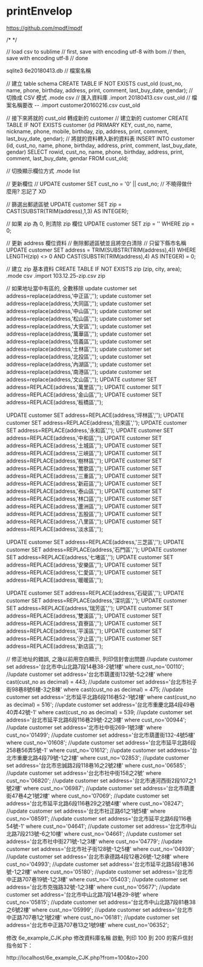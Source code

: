 # printEnvelop

https://github.com/mpdf/mpdf

/*   */

// load csv to sublime
// first, save with encoding utf-8 with bom
// then, save with encoding utf-8
// done

sqlite3 6e20180413.db // 檔案名稱

// 建立 table schema
CREATE TABLE IF NOT EXISTS cust_old (cust_no, name, phone, birthday, address, print, comment, last_buy_date, gendar);
// 切換成 CSV 模式
.mode csv
// 匯入資料庫
.import 20180413.csv cust_old // 檔案名稱要改
-- .import customer20160216.csv cust_old

// 接下來將就的 cust_old 轉成新的 customer
// 建立新的 customer
CREATE TABLE IF NOT EXISTS customer (id PRIMARY KEY, cust_no, name, nickname, phone, mobile, birthday, zip, address, print, comment, last_buy_date, gendar);
// 將就的資料轉入新的資料表
INSERT INTO customer (id, cust_no, name, phone, birthday, address, print, comment, last_buy_date, gendar) 
    SELECT rowid, cust_no, name, phone, birthday, address, print, comment, last_buy_date, gendar FROM cust_old;

// 切換顯示欄位方式
.mode list

// 更新欄位
// UPDATE customer SET cust_no = '0' || cust_no; // 不曉得做什麼用? 忘記了 XD

// 篩選出郵遞區號
UPDATE customer SET zip = CAST(SUBSTR(TRIM(address),1,3) AS INTEGER);

// 如果 zip 為 0, 則清除 zip 欄位
UPDATE customer SET zip = '' WHERE zip = 0;

// 更新 address 欄位資料
// 刪除郵遞區號並且將空白清除
// 只留下縣市名稱
UPDATE customer SET address = TRIM(SUBSTR(TRIM(address),4)) WHERE LENGTH(zip) <> 0 AND CAST(SUBSTR(TRIM(address),4) AS INTEGER) = 0;

// 建立 zip 基本資料
CREATE TABLE IF NOT EXISTS zip (zip, city, area);
.mode csv
.import 103.12.25-zip.csv zip


// 如果地址當中有區的, 全數移除
update customer set address=replace(address,'中正區','');
update customer set address=replace(address,'大同區','');
update customer set address=replace(address,'中山區','');
update customer set address=replace(address,'松山區','');
update customer set address=replace(address,'大安區','');
update customer set address=replace(address,'萬華區','');
update customer set address=replace(address,'信義區','');
update customer set address=replace(address,'士林區','');
update customer set address=replace(address,'北投區','');
update customer set address=replace(address,'內湖區','');
update customer set address=replace(address,'南港區','');
update customer set address=replace(address,'文山區','');
UPDATE customer SET address=REPLACE(address,'萬里區','');
UPDATE customer SET address=REPLACE(address,'金山區','');
UPDATE customer SET address=REPLACE(address,'板橋區','');


UPDATE customer SET address=REPLACE(address,'坪林區','');
UPDATE customer SET address=REPLACE(address,'烏來區','');
UPDATE customer SET address=REPLACE(address,'永和區','');
UPDATE customer SET address=REPLACE(address,'中和區','');
UPDATE customer SET address=REPLACE(address,'土城區','');
UPDATE customer SET address=REPLACE(address,'三峽區','');
UPDATE customer SET address=REPLACE(address,'樹林區','');
UPDATE customer SET address=REPLACE(address,'鶯歌區','');
UPDATE customer SET address=REPLACE(address,'三重區','');
UPDATE customer SET address=REPLACE(address,'新莊區','');
UPDATE customer SET address=REPLACE(address,'泰山區','');
UPDATE customer SET address=REPLACE(address,'林口區','');
UPDATE customer SET address=REPLACE(address,'蘆洲區','');
UPDATE customer SET address=REPLACE(address,'五股區','');
UPDATE customer SET address=REPLACE(address,'八里區','');
UPDATE customer SET address=REPLACE(address,'淡水區','');

UPDATE customer SET address=REPLACE(address,'三芝區','');
UPDATE customer SET address=REPLACE(address,'石門區','');
UPDATE customer SET address=REPLACE(address,'七堵區','');
UPDATE customer SET address=REPLACE(address,'安樂區','');
UPDATE customer SET address=REPLACE(address,'仁愛區','');
UPDATE customer SET address=REPLACE(address,'暖暖區','');

UPDATE customer SET address=REPLACE(address,'石碇區','');
UPDATE customer SET address=REPLACE(address,'深坑區','');
UPDATE customer SET address=REPLACE(address,'瑞芳區','');
UPDATE customer SET address=REPLACE(address,'雙溪區','');
UPDATE customer SET address=REPLACE(address,'貢寮區','');
UPDATE customer SET address=REPLACE(address,'平溪區','');
UPDATE customer SET address=REPLACE(address,'汐止區','');
UPDATE customer SET address=REPLACE(address,'新店區','');

// 修正地址的錯誤, 之幾以前用空白顯示, 列印信封會出問題
//update customer set address='台北市中山北路7段14巷38-2號1樓' where cust_no='00110';
//update customer set address='台北市葫蘆街132號-5之2樓' where cast(cust_no as decimal) = 443;
//update customer set address='台北市社子街98巷8號6樓-3之B棟' where cast(cust_no as decimal) = 475;
//update customer set address='北市延平北路6段116巷52-1號2樓' where cast(cust_no as decimal) = 516';
//update customer set address='台北市重慶北路4段49巷40弄42號-1' where cast(cust_no as decimal) = 539;
//update customer set address='台北市延平北路6段116巷29號-2之3樓' where cust_no='00944';
//update customer set address='北市社中街269-1號3樓' where cust_no='01499';
//update customer set address='台北市葫蘆街132-4號5樓' where cust_no='01608';
//update customer set address='台北市延平北路6段258巷56弄5號-1' where cust_no='01612';
//update customer set address='台北市重慶北路4段79號-1之2樓' where cust_no='02853';
//update customer set address='台北市忠誠路2段118巷16之2號2樓' where cust_no='06585';
//update customer set address='台北市社中街158之2號' where cust_no='06820';
//update customer set address='台北市通河西街2段107之1號2樓' where cust_no='06987';
//update customer set address='台北市葫蘆街47巷4之1號2樓' where cust_no='07069';
//update customer set address='台北市延平北路6段116巷29之2號4樓' where cust_no='08247';
//update customer set address='台北市社正路61之1號5樓' where cust_no='08591';
//update customer set address='台北市延平北路6段116巷54號-1' where cust_no='04641';
//update customer set address='台北市中山北路7段213號-6之10樓' where cust_no='04661';
//update customer set address='台北市社中街271號-1之3樓' where cust_no='04779';
//update customer set address='台北市社子街128號-1之5樓' where cust_no='04939';
//update customer set address='台北市承德路4段12巷26號-1之8樓' where cust_no='04993';
//update customer set address='台北市延平北路5段1巷36號-1之2樓' where cust_no='05180';
//update customer set address='台北市中正路707巷19號-1之3樓' where cust_no='05403';
//update customer set address='台北市克強路32號-1之3樓' where cust_no='05677';
//update customer set address='台北市中山北路7段14巷29-8號' where cust_no='05815';
//update customer set address='台北市中山北路7段81巷38之6號2樓' where cust_no='05999';
//update customer set address='台北市中正路707巷1之1號2樓' where cust_no='06181';
//update customer set address='台北市中正路707巷13之1號9樓' where cust_no='06352';


修改 6e_example_CJK.php
修改資料庫名稱
啟動, 列印 100 到 200 的客戶信封指令如下：
 
http://localhost/6e_example_CJK.php?from=100&to=200
